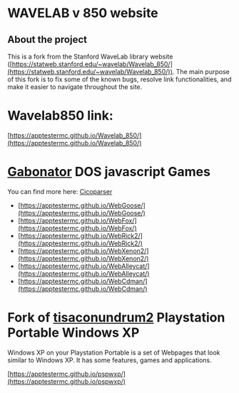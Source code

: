 # WAVELAB v 850 website

## About the project

This is a fork from the Stanford WaveLab library website ([https://statweb.stanford.edu/~wavelab/Wavelab_850/](https://statweb.stanford.edu/~wavelab/Wavelab_850/)). The main purpose of this fork is to fix some of the known bugs, resolve link functionalities, and make it easier to navigate throughout the site.

# Wavelab850 link:
[https://apptestermc.github.io/Wavelab_850/](https://apptestermc.github.io/Wavelab_850/)

# [Gabonator](https://github.com/gabonator) DOS javascript Games

You can find more here: [Cicoparser](https://github.com/gabonator/Education/blob/c6f5cc670aa801e686919b1485171cf502b253fd/2021/CicoParser/readme.md)

* [https://apptestermc.github.io/WebGoose/](https://apptestermc.github.io/WebGoose/)
* [https://apptestermc.github.io/WebFox/](https://apptestermc.github.io/WebFox/)
* [https://apptestermc.github.io/WebRick2/](https://apptestermc.github.io/WebRick2/)
* [https://apptestermc.github.io/WebXenon2/](https://apptestermc.github.io/WebXenon2/)
* [https://apptestermc.github.io/WebAlleycat/](https://apptestermc.github.io/WebAlleycat/)
* [https://apptestermc.github.io/WebCdman/](https://apptestermc.github.io/WebCdman/)


# Fork of [tisaconundrum2](https://github.com/tisaconundrum2/pspwxp) Playstation Portable Windows XP 

Windows XP on your Playstation Portable is a set of Webpages that look similar to Windows XP. It has some features, games and applications.

[https://apptestermc.github.io/pspwxp/](https://apptestermc.github.io/pspwxp/)